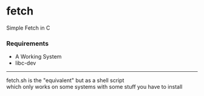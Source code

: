 # fetch
Simple Fetch in C


### Requirements
- A Working System
- libc-dev


---
fetch.sh is the "equivalent" but as a shell script<br>
which only works on some systems with some stuff you have to install


